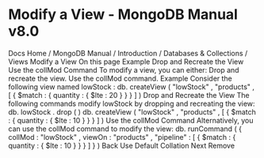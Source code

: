 # Modify a View - MongoDB Manual v8.0


Docs Home / MongoDB Manual / Introduction / Databases & Collections / Views Modify a View On this page Example Drop and Recreate the View Use the collMod Command To modify a view, you can either: Drop and recreate the view. Use the collMod command. Example Consider the following view named lowStock : db. createView ( "lowStock" , "products" , [ { $match : { quantity : { $lte : 20 } } } ] ) Drop and Recreate the View The following commands modify lowStock by dropping and
recreating the view: db. lowStock . drop ( ) db. createView ( "lowStock" , "products" , [ { $match : { quantity : { $lte : 10 } } } ] ) Use the collMod Command Alternatively, you can use the collMod command to modify the view: db. runCommand ( { collMod : "lowStock" , viewOn : "products" , "pipeline" : [ { $match : { quantity : { $lte : 10 } } } ] } ) Back Use Default Collation Next Remove
